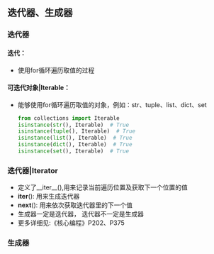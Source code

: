 ## 迭代器、生成器

### 迭代器

#### 迭代：
- 使用for循环遍历取值的过程



#### 可迭代对象|Iterable：
- 能够使用for循环遍历取值的对象，例如：str、tuple、list、dict、set
  ```python
  from collections import Iterable
  isinstance(str(), Iterable)  # True
  isinstance(tuple(), Iterable)  # True
  isinstance(list(), Iterable)  # True
  isinstance(dict(), Iterable)  # True
  isinstance(set(), Iterable)  # True
  ```
 
### 迭代器|Iterator
- 定义了__iter__(),用来记录当前遍历位置及获取下一个位置的值
- __iter__(): 用来生成迭代器
- __next__(): 用来依次获取迭代器里的下一个值
- 生成器一定是迭代器， 迭代器不一定是生成器
- 更多详细见:《核心编程》P202、P375







### 生成器



